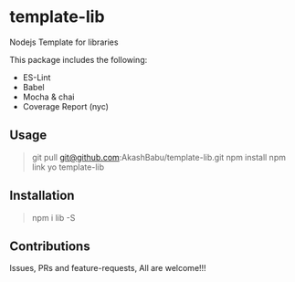 # template-lib
Nodejs Template for libraries

This package includes the following:  
- ES-Lint
- Babel
- Mocha & chai
- Coverage Report (nyc)

## Usage
> git pull git@github.com:AkashBabu/template-lib.git
> npm install
> npm link
> yo template-lib

## Installation
> npm i lib -S

## Contributions
Issues, PRs and feature-requests, All are welcome!!!